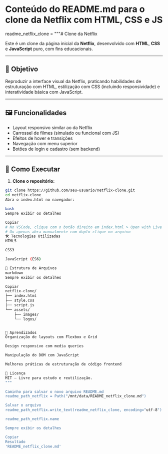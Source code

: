 # Conteúdo do README.md para o clone da Netflix com HTML, CSS e JS
readme_netflix_clone = """# Clone da Netflix

Este é um clone da página inicial da **Netflix**, desenvolvido com **HTML**, **CSS** e **JavaScript** puro, com fins educacionais.

---

## 🎯 Objetivo

Reproduzir a interface visual da Netflix, praticando habilidades de estruturação com HTML, estilização com CSS (incluindo responsividade) e interatividade básica com JavaScript.

---

## 🖼️ Funcionalidades

- Layout responsivo similar ao da Netflix
- Carrossel de filmes (simulado ou funcional com JS)
- Efeitos de hover e transições
- Navegação com menu superior
- Botões de login e cadastro (sem backend)

---

## 🚀 Como Executar

1. **Clone o repositório:**

```bash
git clone https://github.com/seu-usuario/netflix-clone.git
cd netflix-clone
Abra o index.html no navegador:

bash
Sempre exibir os detalhes

Copiar
# No VSCode, clique com o botão direito em index.html > Open with Live Server
# Ou apenas abra manualmente com duplo clique no arquivo
🛠️ Tecnologias Utilizadas
HTML5

CSS3

JavaScript (ES6)

📁 Estrutura de Arquivos
markdown
Sempre exibir os detalhes

Copiar
netflix-clone/
├── index.html
├── style.css
├── script.js
└── assets/
    ├── images/
    └── logos/


🧠 Aprendizados
Organização de layouts com Flexbox e Grid

Design responsivo com media queries

Manipulação do DOM com JavaScript

Melhores práticas de estruturação de código frontend

📝 Licença
MIT — Livre para estudo e reutilização.
"""

Caminho para salvar o novo arquivo README.md
readme_path_netflix = Path("/mnt/data/README_netflix_clone.md")

Salvar o arquivo
readme_path_netflix.write_text(readme_netflix_clone, encoding="utf-8")

readme_path_netflix.name

Sempre exibir os detalhes

Copiar
Resultado
'README_netflix_clone.md'
